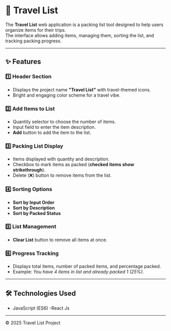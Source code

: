 # 🧳 Travel List

The **Travel List** web application is a packing list tool designed to help users organize items for their trips.  
The interface allows adding items, managing them, sorting the list, and tracking packing progress.

---

## ✨ Features

### 1️⃣ Header Section

- Displays the project name **"Travel List"** with travel-themed icons.
- Bright and engaging color scheme for a travel vibe.

### 2️⃣ Add Items to List

- Quantity selector to choose the number of items.
- Input field to enter the item description.
- **Add** button to add the item to the list.

### 3️⃣ Packing List Display

- Items displayed with quantity and description.
- Checkbox to mark items as packed (**checked items show strikethrough**).
- Delete (❌) button to remove items from the list.

### 4️⃣ Sorting Options

- **Sort by Input Order**
- **Sort by Description**
- **Sort by Packed Status**

### 5️⃣ List Management

- **Clear List** button to remove all items at once.

### 6️⃣ Progress Tracking

- Displays total items, number of packed items, and percentage packed.
- Example: _You have 4 items in list and already packed 1 (25%)_.

---

## 🛠️ Technologies Used

- JavaScript (ES6)
  -React Js

---

© 2025 Travel List Project
